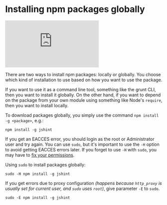 <!--
title: 08 - Installing npm packages globally
featured: true
-->

# Installing npm packages globally

<iframe src="https://www.youtube.com/embed/JXi9pg5fsao" frameborder="0" allowfullscreen></iframe>

There are two ways to install npm packages: locally or globally. You choose which kind of installation to use based on how you want to use the package.

If you want to use it as a command line tool, something like the grunt CLI, then you want to install it globally. On the other hand, if you want to depend on the package from your own module using something like Node's `require`, then you want to install locally.

To download packages globally, you simply use the command `npm install -g <package>`, e.g.:

```
npm install -g jshint
```

If you get an EACCES error, you should login as the root or Administrator user and try again.  You can use `sudo`, but it's important to use the `-H` option to avoid getting EACCES errors later.  If you forget to use `-H` with `sudo`, you may have to [fix your permissions](/getting-started/fixing-npm-permissions).

Using `sudo` to install packages globally:

```
sudo -H npm install -g jshint
```

If you get errors due to proxy configuration *(happens because `http_proxy` is usually set for current user, and `sudo` uses `root`)*, give parameter `-E` to `sudo`.

```
sudo -E npm install -g jshint
```

